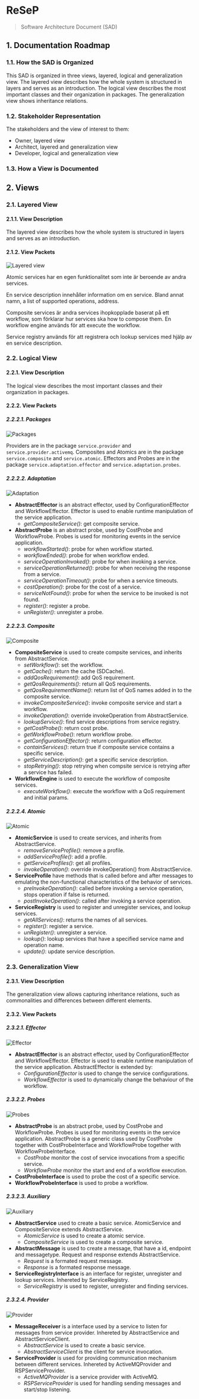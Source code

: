 # ReSeP

> Software Architecture Document (SAD)



## 1. Documentation Roadmap

### 1.1. How the SAD is Organized

This SAD is organized in three views, layered, logical and generalization view.
The layered view describes how the whole system is structured in layers and
serves as an introduction. The logical view describes the most important classes
and their organization in packages. The generalization view shows inheritance relations.

### 1.2. Stakeholder Representation

The stakeholders and the view of interest to them:

* Owner, layered view
* Architect, layered and generalization view
* Developer, logical and generalization view

### 1.3. How a View is Documented



## 2. Views


### 2.1. Layered View

#### 2.1.1. View Description

The layered view describes how the whole system is structured in layers and
serves as an introduction.

#### 2.1.2. View Packets

![Layered view](layered.png)

Atomic services har en egen funktionalitet som inte är beroende av andra services.

En service description innehåller information om en service. Bland annat namn,
a list of supported operations, address.

Composite services är andra services ihopkopplade baserat på ett workflow, som
förklarar hur services ska how to compose them.
En workflow engine används för att execute the workflow.

Service registry används för att registrera och lookup services med hjälp av en
service description.


### 2.2. Logical View

#### 2.2.1. View Description

The logical view describes the most important classes and their organization in
packages.

#### 2.2.2. View Packets

##### 2.2.2.1. Packages

![Packages](packages.png)

Providers are in the package `service.provider` and `service.provider.activemq`.
Composites and Atomics are in the package `service.composite` and
`service.atomic`.
Effectors and Probes are in the package `service.adaptation.effector` and
`service.adaptation.probes`.

##### 2.2.2.2. Adaptation

![Adaptation](adaptation.png)

* **AbstractEffector** is an abstract effector, used by ConfigurationEffector
  and WorkflowEffector. Effector is used to enable runtime manipulation of the
  service application.
  * *getCompositeService()*: get composite service.
* **AbstractProbe** is an abstract probe, used by CostProbe and WorkflowProbe.
  Probes is used for monitoring events in the service application.
  * *workflowStarted()*: probe for when workflow started.
  * *workflowEnded()*: probe for when workflow ended.
  * *serviceOperationInvoked()*: probe for when invoking a service.
  * *serviceOperationReturned()*: probe for when receiving the response from
    a service.
  * *serviceOperationTimeout()*: probe for when a service timeouts.
  * *costOperation()*: probe for the cost of a service.
  * *serviceNotFound()*: probe for when the service to be invoked is not found.
  * *register()*: register a probe.
  * *unRegister()*: unregister a probe.

##### 2.2.2.3. Composite

![Composite](compsite.png)

* **CompositeService** is used to create compsite services, and inherits from
  AbstractService.
  * *setWorkflow()*: set the workflow.
  * *getCache()*: return the cache (SDCache).
  * *addQosRequirement()*: add QoS requirement.
  * *getQosRequirements()*: return all QoS requirements.
  * *getQosRequirementName()*: return list of QoS names added in to the
    composite service.
  * *invokeCompositeService()*: invoke composite service and start a workflow.
  * *invokeOperation()*: override invokeOperation from AbstractService.
  * *lookupService()*: find service descriptions from service registry.
  * *getCostProbe()*: return cost probe.
  * *getWorkflowProbe()*: return workflow probe.
  * *getConfigurationEffector()*: return configuration effector.
  * *containServices()*: return true if composite service contains a specific
    service.
  * *getServiceDescription()*: get a specific service description.
  * *stopRetrying()*: stop retrying when compsite service is retrying after
    a service has failed.
* **WorkflowEngine** is used to execute the workflow of composite services.
  * *executeWorkflow()*: execute the workflow with a QoS requirement and
    initial params.

##### 2.2.2.4. Atomic

![Atomic](atomic.png)

* **AtomicService** is used to create services, and inherits from
  AbstractService.
  * *removeServiceProfile()*: remove a profile.
  * *addServiceProfile()*: add a profile.
  * *getServiceProfiles()*: get all profiles.
  * *invokeOperation()*: override invokeOperation() from AbstractService.
* **ServiceProfile** have methods that is called before and after messages to
  emulating the non-functional characteristics of the behavior of services.
  * *preInvokeOperation()*: called before invoking a service operation, stops
    operation if false is returned.
  * *postInvokeOperation()*: called after invoking a service operation.
* **ServiceRegistry** is used to register and unregister services, and lookup
  services.
  * *getAllServices()*: returns the names of all services.
  * *register()*: register a service.
  * *unRegister()*: unregister a service.
  * *lookup()*: lookup services that have a specified service name and
    operation name.
  * *update()*: update service description.


### 2.3. Generalization View

#### 2.3.1. View Description

The generalization view allows capturing inheritance relations, such as
commonalities and differences between different elements.

#### 2.3.2. View Packets

##### 2.3.2.1. Effector

![Effector](ieffector.png)

* **AbstractEffector** is an abstract effector, used by ConfigurationEffector
  and WorkflowEffector. Effector is used to enable runtime manipulation of the
  service application. AbstractEffector is extended by:
  * *ConfigurationEffector* is used to change the service configurations.
  * *WorkflowEffector* is used to dynamically change the behaviour of the
    workflow.

##### 2.3.2.2. Probes

![Probes](interfaces2.png)

* **AbstractProbe** is an abstract probe, used by CostProbe and WorkflowProbe.
  Probes is used for monitoring events in the service application.
  AbstractProbe is a generic class used by CostProbe together with CostProbeInterface
  and WorkflowProbe together with WorkflowProbeInterface.
    * *CostProbe* monitor the cost of service invocations from a specific
      service.
    * *WorkflowProbe* monitor the start and end of a workflow execution.
* **CostProbeInterface** is used to probe the cost of a specific service.
* **WorkflowProbeInterface** is used to probe a workflow.

##### 2.3.2.3. Auxiliary

![Auxiliary](aux.png)

* **AbstractService** used to create a basic service. AtomicService and
  CompositeService extends AbstractService.
  * *AtomicService* is used to create a atomic service.
  * *CompositeService* is used to create a composite service.
* **AbstractMessage** is used to create a message, that have a id, endpoint and
  messagetype. Request and response extends AbstractService.
  * *Request* is a formated request message.
  * *Response* is a formated response message.
* **ServiceRegistryInterface** is an interface for register, unregister and
  lookup services. Inhereted by ServiceRegistry.
  * *ServiceRegistry* is used to register, unregister and finding services. 

##### 2.3.2.4. Provider

![Provider](provider.png)

* **MessageReceiver** is a interface used by a service to listen for messages
  from service provider. Inhereted by AbstractService and
  AbstractServiceClient.
  * *AbstractService* is used to create a basic service.
  * *AbstractServiceClient* is the client for service invocation.
* **ServiceProvider** is used for providing communication mechanism between
  different services. Inhereted by ActiveMQProvider and RSPServiceProvider.
  * *ActiveMQProvider* is a service provider with ActiveMQ.
  * *RSPServiceProvider* is used for handling sending messages and start/stop
    listening.
